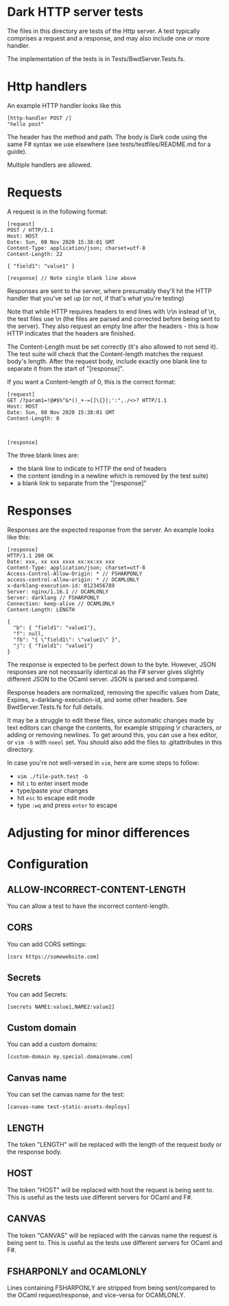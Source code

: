 # Dark HTTP server tests

The files in this directory are tests of the Http server. A test typically
comprises a request and a response, and may also include one or more handler.

The implementation of the tests is in Tests/BwdServer.Tests.fs.

# Http handlers

An example HTTP handler looks like this

```
[http-handler POST /]
"hello post"
```

The header has the method and path. The body is Dark code using the same F#
syntax we use elsewhere (see tests/testfiles/README.md for a guide).

Multiple handlers are allowed.

# Requests

A request is in the following format:

```
[request]
POST / HTTP/1.1
Host: HOST
Date: Sun, 08 Nov 2020 15:38:01 GMT
Content-Type: application/json; charset=utf-8
Content-Length: 22

{ "field1": "value1" }

[response] // Note single blank line above
```

Responses are sent to the server, where presumably they'll hit the HTTP handler
that you've set up (or not, if that's what you're testing)

Note that while HTTP requires headers to end lines with \r\n instead of \n, the test
files use \n (the files are parsed and corrected before being sent to the server).
They also request an empty line after the headers - this is how HTTP indicates that
the headers are finished.

The Content-Length must be set correctly (it's also allowed to not send it). The test
suite will check that the Content-length matches the request body's length. After the
request body, include exactly one blank line to separate it from the start of
"\[response\]".

If you want a Content-length of 0, this is the correct format:

```
[request]
GET /?param1=!@#$%^&*()_+-=[]\{}|;':",./<>? HTTP/1.1
Host: HOST
Date: Sun, 08 Nov 2020 15:38:01 GMT
Content-Length: 0



[response]
```

The three blank lines are:
- the blank line to indicate to HTTP the end of headers
- the content (ending in a newline which is removed by the test suite)
- a blank link to separate from the "\[response\]"


# Responses

Responses are the expected response from the server. An example looks like this:

```
[response]
HTTP/1.1 200 OK
Date: xxx, xx xxx xxxx xx:xx:xx xxx
Content-Type: application/json; charset=utf-8
Access-Control-Allow-Origin: * // FSHARPONLY
access-control-allow-origin: * // OCAMLONLY
x-darklang-execution-id: 0123456789
Server: nginx/1.16.1 // OCAMLONLY
Server: darklang // FSHARPONLY
Connection: keep-alive // OCAMLONLY
Content-Length: LENGTH

{
  "b": { "field1": "value1"},
  "f": null,
  "fb": "{ \"field1\": \"value1\" }",
  "j": { "field1": "value1"}
}
```

The response is expected to be perfect down to the byte. However, JSON
responses are not necessarily identical as the F# server gives slightly
different JSON to the OCaml server. JSON is parsed and compared.

Response headers are normalized, removing the specific values from Date, Expires,
x-darklang-execution-id, and some other headers. See BwdServer.Tests.fs for full
details.

It may be a struggle to edit these files, since automatic changes made by text
editors can change the contents, for example stripping \r characters, or adding or
removing newlines. To get around this, you can use a hex editor, or `vim -b` with
`noeol` set. You should also add the files to .gitattributes in this directory.

In case you're not well-versed in `vim`, here are some steps to follow:
- `vim ./file-path.test -b`
- hit `i` to enter insert mode
- type/paste your changes
- hit `esc` to escape edit mode
- type `:wq` and press `enter` to escape

# Adjusting for minor differences
# Configuration

## ALLOW-INCORRECT-CONTENT-LENGTH

You can allow a test to have the incorrect content-length.

## CORS

You can add CORS settings:

```
[cors https://somewebsite.com]
```

## Secrets

You can add Secrets:

```
[secrets NAME1:value1,NAME2:value2]
```

## Custom domain

You can add a custom domains:

```
[custom-domain my.special.domainname.com]
```

## Canvas name

You can set the canvas name for the test:

```
[canvas-name test-static-assets-deploys]
```


## LENGTH

The token "LENGTH" will be replaced with the length of the request body or the
response body.

## HOST

The token "HOST" will be replaced with host the request is being sent to. This
is useful as the tests use different servers for OCaml and F#.

## CANVAS

The token "CANVAS" will be replaced with the canvas name the request is being sent
to. This is useful as the tests use different servers for OCaml and F#.


## FSHARPONLY and OCAMLONLY

Lines containing FSHARPONLY are stripped from being sent/compared to the OCaml request/response, and vice-versa for OCAMLONLY.
